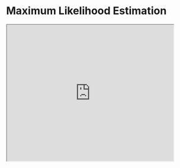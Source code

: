 # Maximum Likelihood Estimation

<iframe 
    src="http://localhost:3000/MLE" 
    height="370" width="450"
    border=0
    style="overflow: hidden"
/>